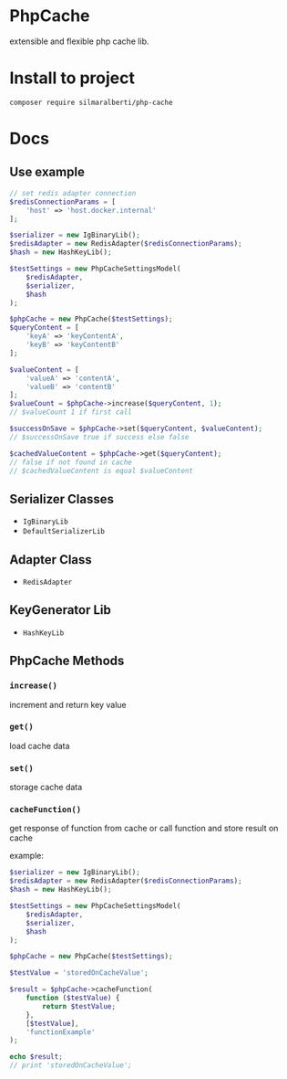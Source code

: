# PhpCache
extensible and flexible php cache lib. 

# Install to project
`composer require silmaralberti/php-cache`

# Docs
## Use example 
``` PHP
// set redis adapter connection
$redisConnectionParams = [
    'host' => 'host.docker.internal'
];

$serializer = new IgBinaryLib();
$redisAdapter = new RedisAdapter($redisConnectionParams);
$hash = new HashKeyLib();

$testSettings = new PhpCacheSettingsModel(
    $redisAdapter,
    $serializer,
    $hash
);

$phpCache = new PhpCache($testSettings);
$queryContent = [
    'keyA' => 'keyContentA',
    'keyB' => 'keyContentB'
];

$valueContent = [
    'valueA' => 'contentA',
    'valueB' => 'contentB'
];
$valueCount = $phpCache->increase($queryContent, 1);
// $valueCount 1 if first call

$successOnSave = $phpCache->set($queryContent, $valueContent);
// $successOnSave true if success else false

$cachedValueContent = $phpCache->get($queryContent);
// false if not found in cache 
// $cachedValueContent is equal $valueContent

```

## Serializer Classes
- `IgBinaryLib`
- `DefaultSerializerLib`

## Adapter Class
- `RedisAdapter`

## KeyGenerator Lib
- `HashKeyLib`

## PhpCache Methods
### `increase()`
increment and return key value
### `get()`
load cache data
### `set()`
storage cache data

### `cacheFunction()`
get response of function from cache or call function and store result on cache

example:

```PHP
$serializer = new IgBinaryLib();
$redisAdapter = new RedisAdapter($redisConnectionParams);
$hash = new HashKeyLib();

$testSettings = new PhpCacheSettingsModel(
    $redisAdapter,
    $serializer,
    $hash
);

$phpCache = new PhpCache($testSettings);

$testValue = 'storedOnCacheValue';

$result = $phpCache->cacheFunction(
    function ($testValue) {
        return $testValue;
    },
    [$testValue],
    'functionExample'
);

echo $result;
// print 'storedOnCacheValue';
```
